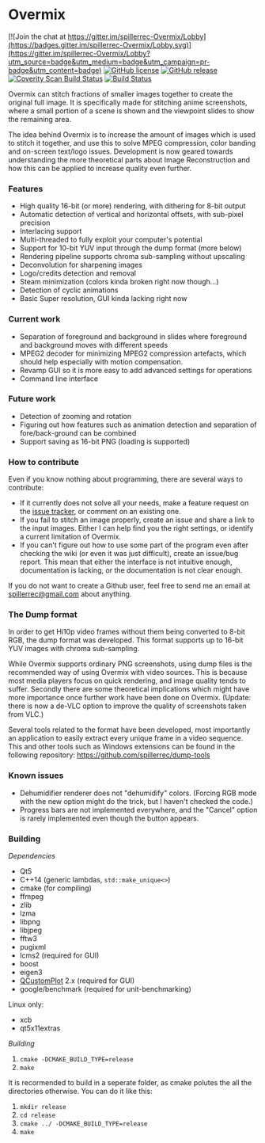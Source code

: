Overmix
=======

[![Join the chat at https://gitter.im/spillerrec-Overmix/Lobby](https://badges.gitter.im/spillerrec-Overmix/Lobby.svg)](https://gitter.im/spillerrec-Overmix/Lobby?utm_source=badge&utm_medium=badge&utm_campaign=pr-badge&utm_content=badge)
[![GitHub license](https://img.shields.io/badge/license-GPLv3-blue.svg?style=flat-square)](https://www.gnu.org/licenses/gpl-3.0.txt)
[![GitHub release](https://img.shields.io/badge/release-v0.3.0-blue.svg?style=flat-square)](https://github.com/spillerrec/Overmix/releases/tag/v0.3.0)
[![Coverity Scan Build Status](https://scan.coverity.com/projects/7062/badge.svg)](https://scan.coverity.com/projects/spillerrec-overmix)
[![Build Status](https://travis-ci.org/spillerrec/Overmix.svg?branch=master)](https://travis-ci.org/spillerrec/Overmix)

Overmix can stitch fractions of smaller images together to create the original full image. It is specifically made for stitching anime screenshots, where a small portion of a scene is shown and the viewpoint slides to show the remaining area.

The idea behind Overmix is to increase the amount of images which is used to stitch it together, and use this to solve MPEG compression, color banding and on-screen text/logo issues.
Development is now geared towards understanding the more theoretical parts about Image Reconstruction and how this can be applied to increase quality even further.

### Features

- High quality 16-bit (or more) rendering, with dithering for 8-bit output
- Automatic detection of vertical and horizontal offsets, with sub-pixel precision
- Interlacing support
- Multi-threaded to fully exploit your computer's potential
- Support for 10-bit YUV input through the dump format (more below)
- Rendering pipeline supports chroma sub-sampling without upscaling
- Deconvolution for sharpening images
- Logo/credits detection and removal
- Steam minimization (colors kinda broken right now though...)
- Detection of cyclic animations
- Basic Super resolution, GUI kinda lacking right now

### Current work

- Separation of foreground and background in slides where foreground and background moves with different speeds
- MPEG2 decoder for minimizing MPEG2 compression artefacts, which should help especially with motion compensation.
- Revamp GUI so it is more easy to add advanced settings for operations
- Command line interface

### Future work

- Detection of zooming and rotation
- Figuring out how features such as animation detection and separation of fore/back-ground can be combined
- Support saving as 16-bit PNG (loading is supported)

### How to contribute

Even if you know nothing about programming, there are several ways to contribute:

- If it currently does not solve all your needs, make a feature request on the [issue tracker](https://github.com/spillerrec/Overmix/issues), or comment on an existing one.
- If you fail to stitch an image properly, create an issue and share a link to the input images. Either I can help find you the right settings, or identify a current limitation of Overmix.
- If you can't figure out how to use some part of the program even after checking the wiki (or even it was just difficult), create an issue/bug report. This mean that either the interface is not intuitive enough, documentation is lacking, or the documentation is not clear enough.

If you do not want to create a Github user, feel free to send me an email at spillerrec@gmail.com about anything.

### The Dump format

In order to get Hi10p video frames without them being converted to 8-bit RGB, the dump format was developed. This format supports up to 16-bit YUV images with chroma sub-sampling.

While Overmix supports ordinary PNG screenshots, using dump files is the recommended way of using Overmix with video sources. This is because most media players focus on quick rendering, and image quality tends to suffer. Secondly there are some theoretical implications which might have more importance once further work have been done on Overmix.
(Update: there is now a de-VLC option to improve the quality of screenshots taken from VLC.)

Several tools related to the format have been developed, most importantly an application to easily extract every unique frame in a video sequence. This and other tools such as Windows extensions can be found in the following repository: https://github.com/spillerrec/dump-tools

### Known issues

- Dehumidifier renderer does not "dehumidify" colors. (Forcing RGB mode with the new option might do the trick, but I haven't checked the code.)
- Progress bars are not implemented everywhere, and the "Cancel" option is rarely implemented even though the button appears.

### Building

*Dependencies*
- Qt5
- C++14 (generic lambdas, `std::make_unique<>`)
- cmake (for compiling)
- ffmpeg
- zlib
- lzma
- libpng
- libjpeg
- fftw3
- pugixml
- lcms2 (required for GUI)
- boost
- eigen3
- [QCustomPlot](http://www.qcustomplot.com/) 2.x (required for GUI)
- google/benchmark (required for unit-benchmarking)

Linux only:
- xcb
- qt5x11extras

*Building*

1. `cmake -DCMAKE_BUILD_TYPE=release`
2. `make`

It is recormended to build in a seperate folder, as cmake polutes the all the directories otherwise. You can do it like this:

1. `mkdir release`
2. `cd release`
3. `cmake ../ -DCMAKE_BUILD_TYPE=release`
4. `make`
